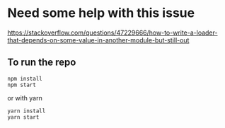 # Need some help with this issue

https://stackoverflow.com/questions/47229666/how-to-write-a-loader-that-depends-on-some-value-in-another-module-but-still-out

## To run the repo

```
npm install
npm start
```

or with yarn

```
yarn install
yarn start
```
